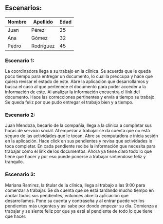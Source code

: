 ## Escenarios: 

| Nombre     | Apellido   | Edad |
|------------|------------|------|
| Juan       | Pérez      | 25   |
| Ana        | Gómez      | 32   |
| Pedro      | Rodríguez  | 45   |


### Escenario 1: 
La coordinadora llega a su trabajo en la clínica. Se acuerda que le queda poco tiempo para entregar un documento, lo cual la preocupa y hace que 
quiera revisar el estado de este. Abre la aplicación que desarrollamos y busca el caso al que pertenece el documento para poder acceder a la información
de este. Al analizar la información encuentra el link del documento. Hace las correcciones pertinentes y envía a tiempo su trabajo. Se queda feliz por
que pudo entregar el trabajo bien y a tiempo. 


### Escenario 2:
Juan Mendoza, becario de la compañía, llega a la clínica a completar sus horas de servicio social. Al empezar a trabajar se da cuenta que  no está 
seguro de las actividades que le tocan. Abre su computadora e inicia sesión en la aplicación. Hace click en sus pendientes y revisa que actividades 
le toca completar. En cada pendiente recibe la información que necesita para trabajar como el link de los documentos. Ahora ya tiene claro todo lo
que tiene que hacer y por eso puede ponerse a trabajar sintiéndose feliz y tranquilo.

### Escenario 3:
Mariana Ramirez, la titular de la clínica, llega al trabajo a las 9:00 para comenzar a trabajar.
Se da cuenta que se está tardando mucho tiempo en anotar todos sus pendientes, entonces abre la aplicación que desarrollamos.
Pone su cuenta y contraseña y al entrar puede ver los pendientes más urgentes y así sabe por donde empezar su día.
Comienza a trabajar y se siente feliz por que ya está al pendiente de todo lo que tiene que hacer.

